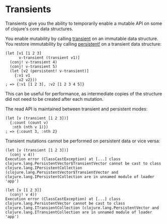 # Transients

Transients give you the ability to temporarily enable a mutable API on some of clojure's core data structures.

You enable mutability by calling [transient](https://clojuredocs.org/clojure.core/transient) on an immutable data structure.
You restore immutability by calling [persistent!](https://clojuredocs.org/clojure.core/persistent!) on a transient data structure:
```
(let [v1 [1 2 3]
      v-transient (transient v1)]
  (conj! v-transient 4)
  (conj! v-transient 5)
  (let [v2 (persistent! v-transient)]
    {:v1 v1
     :v2 v2}))
; => {:v1 [1 2 3], :v2 [1 2 3 4 5]}
```

This can be useful for performance, as intermediate copies of the structure did not need to be created after each mutation.

The read API is maintained between transient and persistent modes:
```
(let [v (transient [1 2 3])]
  {:count (count v)
   :nth (nth v 1)})
; => {:count 3, :nth 2}
```

Transient mutations cannot be performed on persistent data or vice versa:
```
(let [v (transient [1 2 3])]
  (conj v 4))
Execution error (ClassCastException) at [...] class clojure.lang.PersistentVector$TransientVector cannot be cast to class clojure.lang.IPersistentCollection (clojure.lang.PersistentVector$TransientVector and clojure.lang.IPersistentCollection are in unnamed module of loader 'app')

(let [v [1 2 3]]
  (conj! v 4))
Execution error (ClassCastException) at [...] class clojure.lang.PersistentVector cannot be cast to class clojure.lang.ITransientCollection (clojure.lang.PersistentVector and clojure.lang.ITransientCollection are in unnamed module of loader 'app')
```
